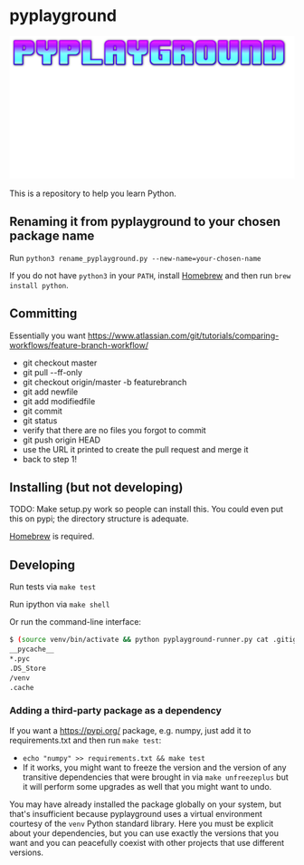 # pyplayground

![ultracompelling logo](pyplayground.png)

This is a repository to help you learn Python.

## Renaming it from pyplayground to your chosen package name

Run `python3 rename_pyplayground.py --new-name=your-chosen-name`

If you do not have `python3` in your `PATH`, install
[Homebrew](https://brew.sh/) and then run `brew install python`.

## Committing

Essentially you want https://www.atlassian.com/git/tutorials/comparing-workflows/feature-branch-workflow/

- git checkout master
- git pull --ff-only
- git checkout origin/master -b featurebranch
- git add newfile
- git add modifiedfile
- git commit
- git status
- verify that there are no files you forgot to commit
- git push origin HEAD
- use the URL it printed to create the pull request and merge it
- back to step 1!


## Installing (but not developing)

TODO: Make setup.py work so people can install this. You could even put this on
pypi; the directory structure is adequate.

[Homebrew](https://brew.sh/) is required.


## Developing

Run tests via `make test`

Run ipython via `make shell`

Or run the command-line interface:

```sh
$ (source venv/bin/activate && python pyplayground-runner.py cat .gitignore)
__pycache__
*.pyc
.DS_Store
/venv
.cache
```


### Adding a third-party package as a dependency

If you want a https://pypi.org/ package, e.g. numpy, just add it to requirements.txt and then run `make test`:

- `echo "numpy" >> requirements.txt && make test`
- If it works, you might want to freeze the version and the version of any
  transitive dependencies that were brought in via `make unfreezeplus` but it
  will perform some upgrades as well that you might want to undo.

You may have already installed the package globally on your system, but that's
insufficient because pyplayground uses a virtual environment courtesy of the
`venv` Python standard library. Here you must be explicit about your
dependencies, but you can use exactly the versions that you want and you can
peacefully coexist with other projects that use different versions.

